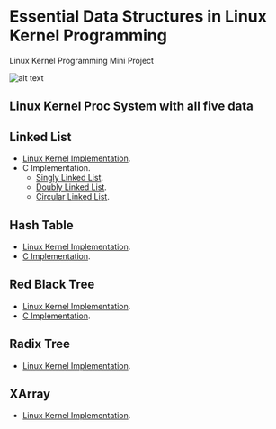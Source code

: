 # Essential Data Structures in Linux Kernel Programming
Linux Kernel Programming Mini Project

![alt text](https://github.com/mnguyen0226/essential_data_structures_for_linux_kernel/blob/main/imgs/LKP.png)

## Linux Kernel Proc System with all five data 

## Linked List
- [Linux Kernel Implementation](https://github.com/mnguyen0226/essential_data_structures_for_linux_kernel/blob/main/src/linux/individuals/linked_list.md).
- C Implementation.
    - [Singly Linked List](https://github.com/mnguyen0226/essential_data_structures_for_linux_kernel/blob/main/src/c/linked_list/linked_list.cpp).
    - [Doubly Linked List](https://github.com/mnguyen0226/essential_data_structures_for_linux_kernel/blob/main/src/c/linked_list/linked_list.cpp).
    - [Circular Linked List](https://github.com/mnguyen0226/essential_data_structures_for_linux_kernel/blob/main/src/c/linked_list/circular_linked_list.cpp).

## Hash Table
- [Linux Kernel Implementation](https://github.com/mnguyen0226/essential_data_structures_for_linux_kernel/blob/main/src/linux/individuals/hash_table.md).
- [C Implementation](https://github.com/mnguyen0226/essential_data_structures_for_linux_kernel/tree/main/src/c/hash_table).

## Red Black Tree 
- [Linux Kernel Implementation](https://github.com/mnguyen0226/essential_data_structures_for_linux_kernel/blob/main/src/linux/individuals/red_black_trees.md).
- [C Implementation](https://github.com/mnguyen0226/essential_data_structures_for_linux_kernel/blob/main/src/c/red_black_trees/red_black_trees.cpp).

## Radix Tree
- [Linux Kernel Implementation](https://github.com/mnguyen0226/essential_data_structures_for_linux_kernel/blob/main/src/linux/individuals/radix_trees.md).

## XArray
- [Linux Kernel Implementation](https://github.com/mnguyen0226/essential_data_structures_for_linux_kernel/blob/main/src/linux/individuals/xarray.md).
